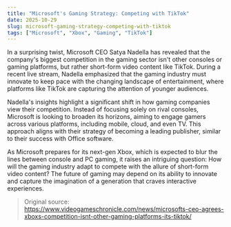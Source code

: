 ```yaml
---
title: "Microsoft's Gaming Strategy: Competing with TikTok"
date: 2025-10-29
slug: microsoft-gaming-strategy-competing-with-tiktok
tags: ["Microsoft", "Xbox", "Gaming", "TikTok"]
---
```


In a surprising twist, Microsoft CEO Satya Nadella has revealed that the company's biggest competition in the gaming sector isn't other consoles or gaming platforms, but rather short-form video content like TikTok. During a recent live stream, Nadella emphasized that the gaming industry must innovate to keep pace with the changing landscape of entertainment, where platforms like TikTok are capturing the attention of younger audiences.

Nadella's insights highlight a significant shift in how gaming companies view their competition. Instead of focusing solely on rival consoles, Microsoft is looking to broaden its horizons, aiming to engage gamers across various platforms, including mobile, cloud, and even TV. This approach aligns with their strategy of becoming a leading publisher, similar to their success with Office software.

As Microsoft prepares for its next-gen Xbox, which is expected to blur the lines between console and PC gaming, it raises an intriguing question: How will the gaming industry adapt to compete with the allure of short-form video content? The future of gaming may depend on its ability to innovate and capture the imagination of a generation that craves interactive experiences.

> Original source: https://www.videogameschronicle.com/news/microsofts-ceo-agrees-xboxs-competition-isnt-other-gaming-platforms-its-tiktok/